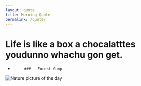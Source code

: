 ---layout: quotetitle: Morning Quotepermalink: /quote/--- # Life is like a box a chocalatttes youdunno whachu gon get.     -          ### - Forest Gump  <img src="http://www.naturepicoftheday.com/npods/2021/february/winterscape_800w.jpg" alt="Nature picture of the day">